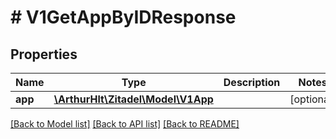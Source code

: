 # # V1GetAppByIDResponse

## Properties

Name | Type | Description | Notes
------------ | ------------- | ------------- | -------------
**app** | [**\ArthurHlt\Zitadel\Model\V1App**](V1App.md) |  | [optional]

[[Back to Model list]](../../README.md#models) [[Back to API list]](../../README.md#endpoints) [[Back to README]](../../README.md)
